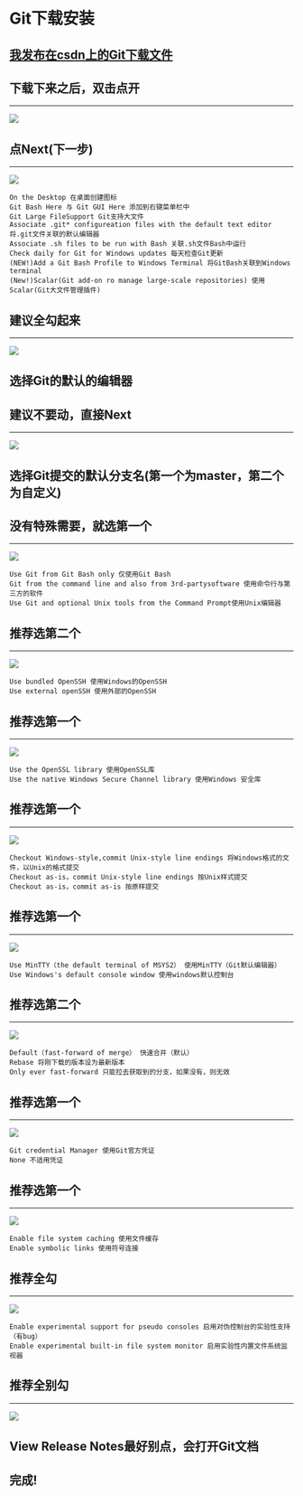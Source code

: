 <!--
 * @Author: snake qzrobot_snake@outlook.com
 * @Date: 2023-01-22 11:43:10
 * @LastEditors: snake qzrobot_snake@outlook.com
 * @LastEditTime: 2023-01-26 11:00:26
 * @FilePath: \software\software\git.md
-->
# Git下载安装
## [我发布在csdn上的Git下载文件](https://download.csdn.net/download/cz20101010/87356159)
## 下载下来之后，双击点开
---
![](../pic/Git_1.png)
## 点Next(下一步)
---
![](../pic/Git_2.png)
``` 
On the Desktop 在桌面创建图标
Git Bash Here 与 Git GUI Here 添加到右键菜单栏中
Git Large FileSupport Git支持大文件
Associate .git* configureation files with the default text editor 将.git文件关联的默认编辑器
Associate .sh files to be run with Bash 关联.sh文件Bash中运行
Check daily for Git for Windows updates 每天检查Git更新
(NEW!)Add a Git Bash Profile to Windows Terminal 将GitBash关联到Windows terminal
(New!)Scalar(Git add-on ro manage large-scale repositories) 使用Scalar(Git大文件管理插件)
```
## 建议全勾起来
---
![](../pic/Git_3.png)
## 选择Git的默认的编辑器
## 建议不要动，直接Next
---
![](../pic/Git_4.png)
## 选择Git提交的默认分支名(第一个为master，第二个为自定义)
## 没有特殊需要，就选第一个
---
![](../pic/Git_5.png)
```
Use Git from Git Bash only 仅使用Git Bash
Git from the command line and also from 3rd-partysoftware 使用命令行与第三方的软件
Use Git and optional Unix tools from the Command Prompt使用Unix编辑器
```
## 推荐选第二个
---
![](../pic/Git_6.png)
```
Use bundled OpenSSH 使用Windows的OpenSSH
Use external openSSH 使用外部的OpenSSH
```
## 推荐选第一个
---
![](../pic/Git_7.png)
```
Use the OpenSSL library 使用OpenSSL库
Use the native Windows Secure Channel library 使用Windows 安全库
``` 
## 推荐选第一个
---
![](../pic/Git_8.png)
```
Checkout Windows-style,commit Unix-style line endings 将Windows格式的文件，以Unix的格式提交
Checkout as-is，commit Unix-style line endings 按Unix样式提交
Checkout as-is，commit as-is 按原样提交
```
## 推荐选第一个
---
![](../pic/Git_9.png)
```
Use MinTTY（the default terminal of MSYS2） 使用MinTTY（Git默认编辑器）
Use Windows's default console window 使用windows默认控制台
```
## 推荐选第二个
---

![](../pic/Git_10.png)
```
Default（fast-forward of merge） 快速合并（默认）
Rebase 将刚下载的版本设为最新版本
Only ever fast-forward 只能拉去获取到的分支，如果没有，则无效
```
## 推荐选第一个
---
![](../pic/Git_11.png)
```
Git credential Manager 使用Git官方凭证
None 不适用凭证
```
## 推荐选第一个
---
![](../pic/Git_12.png)
```
Enable file system caching 使用文件缓存
Enable symbolic links 使用符号连接
```
## 推荐全勾
---
![](../pic/Git_13.png)
```
Enable experimental support for pseudo consoles 启用对伪控制台的实验性支持（有bug）
Enable experimental built-in file system monitor 启用实验性内置文件系统监视器
```
## 推荐全别勾
---
![](../pic/Git_14.png)
## View Release Notes最好别点，会打开Git文档
## 完成!